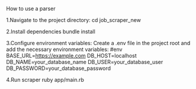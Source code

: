 How to use a parser

1.Navigate to the project directory:
cd job_scraper_new

2.Install dependencies
bundle install

3.Configure environment variables:
Create a .env file in the project root and add the necessary environment variables:
#env
BASE_URL=https://example.com
DB_HOST=localhost
DB_NAME=your_database_name
DB_USER=your_database_user
DB_PASSWORD=your_database_password

4.Run scraper
ruby app/main.rb
